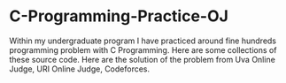 # C-Programming-Practice-OJ
Within my undergraduate program I have practiced around fine hundreds programming problem with C Programming. Here are some collections of these source code. Here are the solution of the problem from Uva Online Judge, URI Online Judge, Codeforces.
